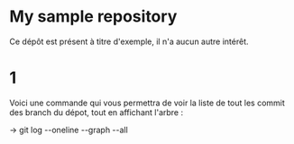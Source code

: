 # My sample repository

Ce dépôt est présent à titre d'exemple, il n'a aucun autre intérêt.



# 1
Voici une commande qui vous permettra de voir la liste de tout les commit des branch du dépot, tout en affichant l'arbre :

-> git log --oneline --graph --all